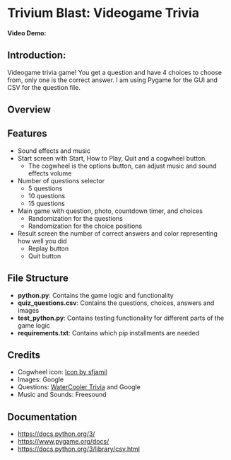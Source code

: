 # Trivium Blast: Videogame Trivia

#### Video Demo: <URL HERE>
## Introduction:
Videogame trivia game! You get a question and have 4 choices to choose from, only one is the correct answer.
I am using Pygame for the GUI and CSV for the question file.

## Overview

## Features
- Sound effects and music
- Start screen with Start, How to Play, Quit and a cogwheel button.
    - The cogwheel is the options button, can adjust music and sound effects volume
- Number of questions selector
    - 5 questions
    - 10 questions
    - 15 questions
- Main game with question, photo, countdown timer, and choices
    - Randomization for the questions
    - Randomization for the choice positions
- Result screen the number of correct answers and color representing how well you did
    - Replay button
    - Quit button

## File Structure
- **python.py**: Contains the game logic and functionality
- **quiz_questions.csv**: Contains the questions, choices, answers and images
- **test_python.py**: Contains testing functionality for different parts of the game logic
- **requirements.txt**: Contains which pip installments are needed

## Credits
- Cogwheel icon: <a href="https://www.freepik.com/icon/setting_8629952#fromView=search&page=1&position=25&uuid=66919a3a-0206-4c61-966c-9d8194274988">Icon by sfjamil</a>
- Images: Google
- Questions: [WaterCooler Trivia](https://www.watercoolertrivia.com/trivia-questions/video-game-trivia-questions) and Google
- Music and Sounds: Freesound

## Documentation
- https://docs.python.org/3/
- https://www.pygame.org/docs/ 
- https://docs.python.org/3/library/csv.html
